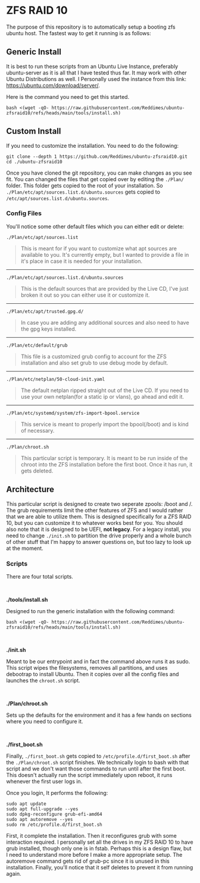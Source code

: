 # ZFS RAID 10
The purpose of this repository is to automatically setup a booting zfs ubuntu host.  The fastest way to get it running is as follows:

## Generic Install
It is best to run these scripts from an Ubuntu Live Instance, preferably ubuntu-server as it is all that I have tested thus far.  It may work with other Ubuntu Distributions as well.
I Personally used the instance from this link: https://ubuntu.com/download/server/.

Here is the command you need to get this started.
```
bash <(wget -qO- https://raw.githubusercontent.com/Reddimes/ubuntu-zfsraid10/refs/heads/main/tools/install.sh)
```

## Custom Install
If you need to customize the installation.  You need to do the following:
```
git clone --depth 1 https://github.com/Reddimes/ubuntu-zfsraid10.git
cd ./ubuntu-zfsraid10
```
Once you have cloned the git repository, you can make changes as you see fit.  You can changed the files that get copied over by editing the `./Plan/` folder.  This folder gets copied to the root of your installation.  So `./Plan/etc/apt/sources.list.d/ubuntu.sources` gets copied to `/etc/apt/sources.list.d/ubuntu.sources`.

### Config Files
You'll notice some other default files which you can either edit or delete:

`./Plan/etc/apt/sources.list`
> This is meant for if you want to customize what apt sources are available to you.  It's currently empty, but I wanted to provide a file in it's place in case it is needed for your installation.
---
`./Plan/etc/apt/sources.list.d/ubuntu.sources`
> This is the default sources that are provided by the Live CD, I've just broken it out so you can either use it or customize it.
---
`./Plan/etc/apt/trusted.gpg.d/`
> In case you are adding any additional sources and also need to have the gpg keys installed.
---
`./Plan/etc/default/grub`
> This file is a customized grub config to account for the ZFS installation and also set grub to use debug mode by default.
---
`./Plan/etc/netplan/50-cloud-init.yaml`
> The default netplan ripped straight out of the Live CD.  If you need to use your own netplan(for a static ip or vlans), go ahead and edit it.
---
`./Plan/etc/systemd/system/zfs-import-bpool.service`
> This service is meant to properly import the bpool(/boot) and is kind of necessary.
---
`./Plan/chroot.sh`
 > This particular script is temporary.  It is meant to be run inside of the chroot into the ZFS installation before the first boot.  Once it has run, it gets deleted.

## Architecture
This particular script is designed to create two seperate zpools: /boot and /.  The grub requirements limit the other features of ZFS and I would rather that we are able to utilize them.  This is designed specifically for a ZFS RAID 10, but you can customize it to whatever works best for you.  You should also note that it is designed to be UEFI, **not legacy**.  For a legacy install, you need to change `./init.sh` to partition the drive properly and a whole bunch of other stuff that I'm happy to answer questions on, but too lazy to look up at the moment.

### Scripts
There are four total scripts.

&nbsp;

**./tools/install.sh**

Designed to run the generic installation with the following command:
```
bash <(wget -qO- https://raw.githubusercontent.com/Reddimes/ubuntu-zfsraid10/refs/heads/main/tools/install.sh)
```

&nbsp;

**./init.sh**

Meant to be our entrypoint and in fact the command above runs it as sudo.  This script wipes the filesystems, removes all partitions, and uses debootrap to install Ubuntu.  Then it copies over all the config files and launches the `chroot.sh` script.

&nbsp;

**./Plan/chroot.sh**

Sets up the defaults for the environment and it has a few hands on sections where you need to configure it.

&nbsp;

**./first_boot.sh**

Finally, `./first_boot.sh` gets copied to `/etc/profile.d/first_boot.sh` after the `./Plan/chroot.sh` script finishes.  We technically login to bash with that script and we don't want those commands to run until after the first boot.  This doesn't actually run the script immediately upon reboot, it runs whenever the first user logs in.

Once you login, It performs the following:
```
sudo apt update
sudo apt full-upgrade --yes
sudo dpkg-reconfigure grub-efi-amd64
sudo apt autoremove --yes
sudo rm /etc/profile.d/first_boot.sh
```
First, it complete the installation.  Then it reconfigures grub with some interaction required.  I personally set all the drives in my ZFS RAID 10 to have grub installed, though only one is in fstab.  Perhaps this is a design flaw, but I need to understand more before I make a more appropriate setup.  The autoremove command gets rid of grub-pc since it is unused in this installation.  Finally, you'll notice that it self deletes to prevent it from running again.
